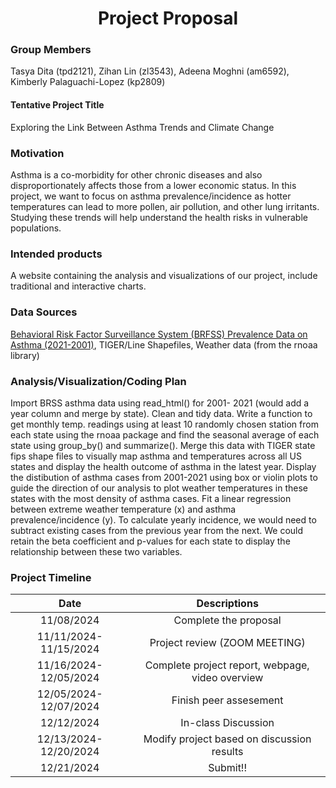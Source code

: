 
<center>

# Project Proposal

</center>

### Group Members

Tasya Dita (tpd2121), Zihan Lin (zl3543), Adeena Moghni (am6592),
Kimberly Palaguachi-Lopez (kp2809)

#### Tentative Project Title

Exploring the Link Between Asthma Trends and Climate Change

### Motivation

Asthma is a co-morbidity for other chronic diseases and also
disproportionately affects those from a lower economic status. In this
project, we want to focus on asthma prevalence/incidence as hotter
temperatures can lead to more pollen, air pollution, and other lung
irritants. Studying these trends will help understand the health risks
in vulnerable populations.

### Intended products

A website containing the analysis and visualizations of our project,
include traditional and interactive charts.

### Data Sources

[Behavioral Risk Factor Surveillance System (BRFSS) Prevalence Data on
Asthma
(2021-2001)](https://www.cdc.gov/asthma/data-visualizations/default.htm),
TIGER/Line Shapefiles, Weather data (from the rnoaa library)

### Analysis/Visualization/Coding Plan

Import BRSS asthma data using read_html() for 2001- 2021 (would add a
year column and merge by state). Clean and tidy data. Write a function
to get monthly temp. readings using at least 10 randomly chosen station
from each state using the rnoaa package and find the seasonal average of
each state using group_by() and summarize(). Merge this data with TIGER
state fips shape files to visually map asthma and temperatures across
all US states and display the health outcome of asthma in the latest
year. Display the distibution of asthma cases from 2001-2021 using box
or violin plots to guide the direction of our analysis to plot weather
temperatures in these states with the most density of asthma cases. Fit
a linear regression between extreme weather temperature (x) and asthma
prevalence/incidence (y). To calculate yearly incidence, we would need
to subtract existing cases from the previous year from the next. We
could retain the beta coefficient and p-values for each state to display
the relationship between these two variables.

### Project Timeline

|          Date          |                   Descriptions                   |
|:----------------------:|:------------------------------------------------:|
|       11/08/2024       |              Complete the proposal               |
| 11/11/2024- 11/15/2024 |          Project review (ZOOM MEETING)           |
| 11/16/2024- 12/05/2024 | Complete project report, webpage, video overview |
| 12/05/2024- 12/07/2024 |              Finish peer assesement              |
|       12/12/2024       |               In-class Discussion                |
| 12/13/2024-12/20/2024  |    Modify project based on discussion results    |
|       12/21/2024       |                     Submit!!                     |

